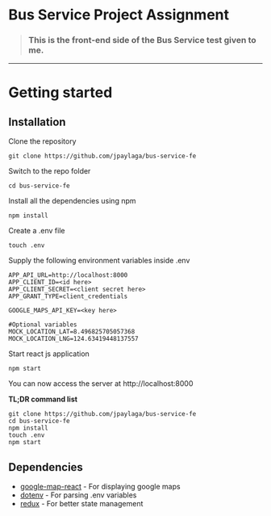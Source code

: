 # Bus Service Project Assignment

> ### This is the front-end side of the Bus Service test given to me.

----------

# Getting started

## Installation

Clone the repository

    git clone https://github.com/jpaylaga/bus-service-fe

Switch to the repo folder

    cd bus-service-fe

Install all the dependencies using npm

    npm install

Create a .env file

    touch .env
    
Supply the following environment variables inside .env

```
APP_API_URL=http://localhost:8000
APP_CLIENT_ID=<id here>
APP_CLIENT_SECRET=<client secret here>
APP_GRANT_TYPE=client_credentials

GOOGLE_MAPS_API_KEY=<key here>

#Optional variables
MOCK_LOCATION_LAT=8.496825705057368
MOCK_LOCATION_LNG=124.63419448137557
```

Start react js application

    npm start

You can now access the server at http://localhost:8000

**TL;DR command list**

    git clone https://github.com/jpaylaga/bus-service-fe
    cd bus-service-fe
    npm install
    touch .env
    npm start

## Dependencies

- [google-map-react](https://github.com/google-map-react/google-map-react) - For displaying google maps
- [dotenv](https://github.com/motdotla/dotenv) - For parsing .env variables
- [redux](https://github.com/reduxjs/redux) - For better state management
